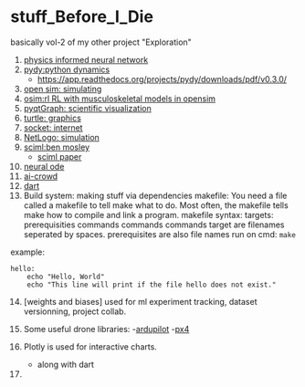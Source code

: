 # stuff_Before_I_Die

basically vol-2 of my other project "Exploration"

1. [physics informed neural network](https://idrlnet.readthedocs.io/en/latest/user/get_started/tutorial.html)
2. [pydy:python dynamics](https://www.pydy.org/documentation.html#)
   - https://app.readthedocs.org/projects/pydy/downloads/pdf/v0.3.0/
3. [open sim: simulating](https://simtk.org/projects/opensim)
4. [osim:rl RL with musculoskeletal models in opensim](https://osim-rl.kidzinski.com/)
5. [pyqtGraph: scientific visualization](https://www.pyqtgraph.org/)
6. [turtle: graphics](https://docs.python.org/3/library/turtle.html#id1)
7. [socket: internet](https://docs.python.org/3/library/socket.html)
8. [NetLogo: simulation](https://ccl.northwestern.edu/netlogo/bind/)
9. [sciml:ben mosley](https://benmoseley.blog/)
   - [sciml paper](https://www.osti.gov/servlets/purl/1478744)
10. [neural ode](https://docs.kidger.site/diffrax/examples/neural_ode/)
11. [ai-crowd](https://www.aicrowd.com/)
12. [dart](https://dartsim.github.io/)
13. Build system: making stuff via dependencies
    makefile: You need a file called a makefile to tell make what to do. Most often, the makefile tells make how to compile and link a program.
    makefile syntax:
    targets: prerequisities
      commands
      commands
      commands
    target are filenames seperated by spaces.
    prerequisites are also file names
    run on cmd: `make`

example:

```
hello:
	echo "Hello, World"
	echo "This line will print if the file hello does not exist."
```


14. [weights and biases]
   used for ml experiment tracking, dataset versionning, project collab.


15. Some useful drone libraries:
   -[ardupilot](https://ardupilot.org/)
   -[px4](https://px4.io/)


15. Plotly is used for interactive charts.
      - along with dart


16. 